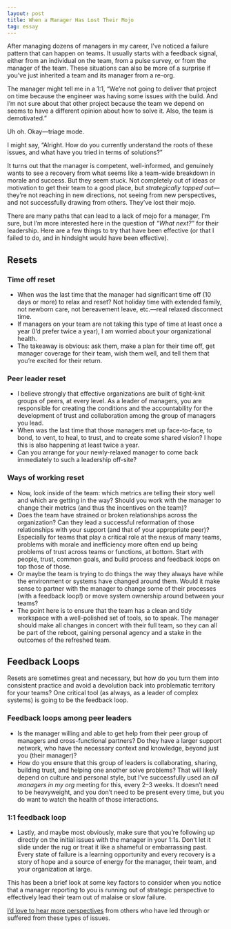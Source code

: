 ```yaml
---
layout: post
title: When a Manager Has Lost Their Mojo
tag: essay
---
```


After managing dozens of managers in my career, I’ve noticed a failure pattern
that can happen on teams. It usually starts with a feedback signal, either from
an individual on the team, from a pulse survey, or from the manager of the team.
These situations can also be more of a surprise if you’ve just inherited a team
and its manager from a re-org.

The manager might tell me in a 1:1, “We’re not going to deliver that project on
time because the engineer was having some issues with the build. And I’m not
sure about that other project because the team we depend on seems to have a
different opinion about how to solve it. Also, the team is demotivated.”

Uh oh. Okay—triage mode.

I might say, “Alright. How do you currently understand the roots of these
issues, and what have you tried in terms of solutions?”

It turns out that the manager is competent, well-informed, and genuinely wants
to see a recovery from what seems like a team-wide breakdown in morale and
success. But they seem stuck. Not completely out of ideas or motivation to get
their team to a good place, but *strategically tapped out*—they’re not reaching
in new directions, not seeing from new perspectives, and not successfully
drawing from others. They’ve lost their mojo.

There are many paths that can lead to a lack of mojo for a manager, I’m sure,
but I’m more interested here in the question of *“What next?”* for their
leadership. Here are a few things to try that have been effective (or that I
failed to do, and in hindsight would have been effective).

## Resets

### Time off reset

* When was the last time that the manager had significant
  time off (10 days or more) to relax and reset? Not holiday time with extended
  family, not newborn care, not bereavement leave, etc.—real relaxed disconnect
  time.
* If managers on your team are not taking this type of time at least once a year
  (I’d prefer twice a year), I am worried about your organizational health.
* The takeaway is obvious: ask them, make a plan for their time off, get manager
  coverage for their team, wish them well, and tell them that you’re excited for
  their return.

### Peer leader reset

* I believe strongly that effective organizations are
  built of tight-knit groups of peers, at every level. As a leader of managers,
  you are responsible for creating the conditions and the accountability for the
  development of trust and collaboration among the group of managers you lead.
* When was the last time that those managers met up face-to-face, to bond, to
  vent, to heal, to trust, and to create some shared vision? I hope this is also
  happening at least twice a year.
* Can you arrange for your newly-relaxed manager to come back immediately to
  such a leadership off-site?

### Ways of working reset

* Now, look inside of the team: which metrics are
  telling their story well and which are getting in the way? Should you work
  with the manager to change their metrics (and thus the incentives on the
  team)?
* Does the team have strained or broken relationships across the organization?
  Can they lead a successful reformation of those relationships with your
  support (and that of your appropriate peer)? Especially for teams that play a
  critical role at the nexus of many teams, problems with morale and
  inefficiency more often end up being problems of trust across teams or
  functions, at bottom. Start with people, trust, common goals, and build
  process and feedback loops on top those of those.
* Or maybe the team is trying to do things the way they always have while the
  environment or systems have changed around them. Would it make sense to
  partner with the manager to change some of their processes (with a feedback
  loop!) or move system ownership around between your teams?
* The point here is to ensure that the team has a clean and tidy workspace with
  a well-polished set of tools, so to speak. The manager should make all changes
  in concert with their full team, so they can all be part of the reboot,
  gaining personal agency and a stake in the outcomes of the refreshed team.

## Feedback Loops

Resets are sometimes great and necessary, but how do you turn them into
consistent practice and avoid a devolution back into problematic territory for
your teams? One 	critical tool (as always, as a leader of complex systems) is
going to be the feedback loop.

### Feedback loops among peer leaders

* Is the manager willing and able to get
  help from their peer group of managers and cross-functional partners? Do they
  have a larger support network, who have the necessary context and knowledge,
  beyond just you (their manager)?
* How do you ensure that this group of leaders is collaborating, sharing,
  building trust, and helping one another solve problems? That will likely
  depend on culture and personal style, but I’ve successfully used an *all
  managers in my org* meeting for this, every 2–3 weeks. It doesn’t need to be
  heavyweight, and you don’t need to be present every time, but you do want to
  watch the health of those interactions.

### 1:1 feedback loop

* Lastly, and maybe most obviously, make sure that
  you’re following up directly on the initial issues with the manager in your
  1:1s. Don’t let it slide under the rug or treat it like a shameful or
  embarrassing past. Every state of failure is a learning opportunity and every
  recovery is a story of hope and a source of energy for the manager, their
  team, and your organization at large.

This has been a brief look at some key factors to consider when you notice that
a manager reporting to you is running out of strategic perspective to
effectively lead their team out of malaise or slow failure.

[I’d love to hear more perspectives][MA] from others who have led through or
suffered from these types of issues.

[MA]: https://atx.pub/@h3h
